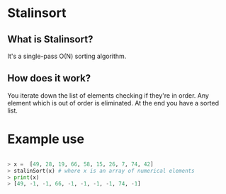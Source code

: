 # Stalinsort

## What is Stalinsort?

It's a single-pass O(N) sorting algorithm. 

## How does it work?

You iterate down the list of elements checking if they're in order.
Any element which is out of order is eliminated. 
At the end you have a sorted list.

# Example use 

```python

> x =  [49, 28, 19, 66, 58, 15, 26, 7, 74, 42]
> stalinSort(x) # where x is an array of numerical elements 
> print(x)
> [49, -1, -1, 66, -1, -1, -1, -1, 74, -1]

```
